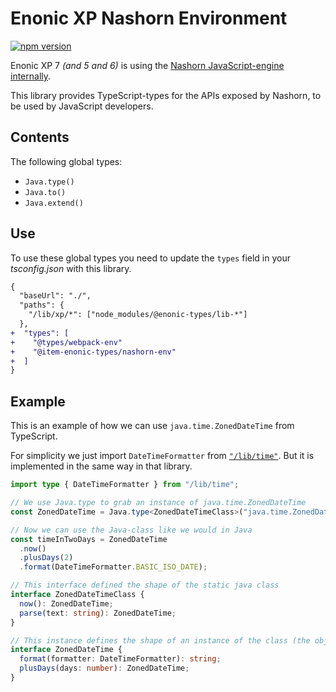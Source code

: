 # Enonic XP Nashorn Environment

[![npm version](https://badge.fury.io/js/@item-enonic-types%2Fnashorn-env.svg)](https://badge.fury.io/js/@item-enonic-types%2Fnashorn-env)

Enonic XP 7 *(and 5 and 6)* is using the [Nashorn JavaScript-engine internally](https://docs.oracle.com/javase/10/nashorn/nashorn-java-api.htm).

This library provides TypeScript-types for the APIs exposed by Nashorn, to be used by JavaScript developers.

## Contents

The following global types:

- `Java.type()`
- `Java.to()`
- `Java.extend()`

## Use

To use these global types you need to update the `types` field in your *tsconfig.json* with this library.

```diff
{
  "baseUrl": "./",
  "paths": {
    "/lib/xp/*": ["node_modules/@enonic-types/lib-*"]
  },
+  "types": [
+    "@types/webpack-env"
+    "@item-enonic-types/nashorn-env"
+  ]
}
```

## Example

This is an example of how we can use `java.time.ZonedDateTime` from TypeScript.

For simplicity we just import `DateTimeFormatter` from [`"/lib/time"`](https://github.com/ItemConsulting/lib-xp-time). 
But it is implemented in the same way in that library.

```typescript
import type { DateTimeFormatter } from "/lib/time";

// We use Java.type to grab an instance of java.time.ZonedDateTime
const ZonedDateTime = Java.type<ZonedDateTimeClass>("java.time.ZonedDateTime");

// Now we can use the Java-class like we would in Java
const timeInTwoDays = ZonedDateTime
  .now()
  .plusDays(2)
  .format(DateTimeFormatter.BASIC_ISO_DATE);

// This interface defined the shape of the static java class
interface ZonedDateTimeClass {
  now(): ZonedDateTime;
  parse(text: string): ZonedDateTime;
}

// This instance defines the shape of an instance of the class (the object)
interface ZonedDateTime {
  format(formatter: DateTimeFormatter): string;
  plusDays(days: number): ZonedDateTime;
}
```
